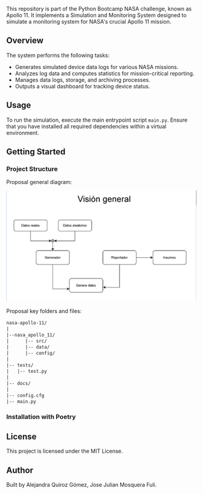 This repository is part of the Python Bootcamp NASA challenge, known as Apollo 11. It implements a Simulation and Monitoring System designed to simulate a monitoring system for NASA's crucial Apollo 11 mission.

## Overview

The system performs the following tasks:

- Generates simulated device data logs for various NASA missions.
- Analyzes log data and computes statistics for mission-critical reporting.
- Manages data logs, storage, and archiving processes.
- Outputs a visual dashboard for tracking device status.

## Usage

To run the simulation, execute the main entrypoint script `main.py`. Ensure that you have installed all required dependencies within a virtual environment.

## Getting Started

### Project Structure

Proposal general diagram:

![General Diagram](docs/images/general-diagram.png)

Proposal key folders and files:

```linux
nasa-apollo-11/
|
|--nasa_apollo_11/
|      |-- src/
|      |-- data/
|      |-- config/
|
|-- tests/
|   |-- test.py
|
|-- docs/
|
|-- config.cfg
|-- main.py
```

### Installation with Poetry

## License

This project is licensed under the MIT License.

## Author

Built by Alejandra Quiroz Gómez, Jose Julian Mosquera Fuli.
